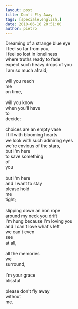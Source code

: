```yaml
---
layout: post
title: Don't Fly Away
tags: [speciale,english,]
date: 2010-06-16 20:51:00
author: pietro
---
```

Dreaming of a strange blue eye<br/>I feel so far from you,<br/>I feel so lost in loneliness<br/>where truths ready to fade<br/>expect such heavy drops of you<br/>I am so much afraid;<br/><br/>will you reach<br/>me<br/>on time,<br/><br/>will you know<br/>when you'll have<br/>to<br/>decide;<br/><br/>choices are an empty vase<br/>I fill with blooming hearts<br/>we look with such admiring eyes<br/>we're envious of the stars,<br/>but I'm here<br/>to save something<br/>of<br/>you<br/><br/>but I'm here<br/>and I want to stay<br/>please hold<br/>me<br/>tight;<br/><br/>slipping down an iron rope<br/>around my neck you drift<br/>I'm hung because I'm loving you<br/>and I can't love what's left<br/>we can't even<br/>see<br/>at all,<br/><br/>all the memories<br/>we<br/>surround,<br/><br/>I'm your grace<br/>blissful<br/><br/>please don't fly away<br/>without<br/>me.
